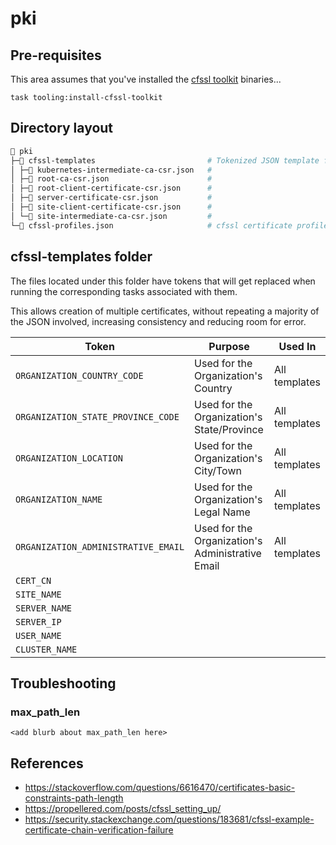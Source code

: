# pki

## Pre-requisites

This area assumes that you've installed the [cfssl toolkit](https://github.com/cloudflare/cfssl) binaries...

```shell
task tooling:install-cfssl-toolkit
```

## Directory layout

```sh
📂 pki
├─📁 cfssl-templates                         # Tokenized JSON template files used to create cfssl certificates
│ ├─📄 kubernetes-intermediate-ca-csr.json   #
│ ├─📄 root-ca-csr.json                      #
│ ├─📄 root-client-certificate-csr.json      #
│ ├─📄 server-certificate-csr.json           #
│ ├─📄 site-client-certificate-csr.json      #
│ └─📄 site-intermediate-ca-csr.json         #
└─📄 cfssl-profiles.json                     # cfssl certificate profiles used when generating certificates
```

## cfssl-templates folder

The files located under this folder have tokens that will get replaced when running the corresponding tasks associated with them.

This allows creation of multiple certificates, without repeating a majority of the JSON involved, increasing consistency and reducing room for error.

| Token | Purpose | Used In |
|-|-|-|
| `ORGANIZATION_COUNTRY_CODE`         | Used for the Organization's Country              | All templates |
| `ORGANIZATION_STATE_PROVINCE_CODE`  | Used for the Organization's State/Province       | All templates |
| `ORGANIZATION_LOCATION`             | Used for the Organization's City/Town            | All templates |
| `ORGANIZATION_NAME`                 | Used for the Organization's Legal Name           | All templates |
| `ORGANIZATION_ADMINISTRATIVE_EMAIL` | Used for the Organization's Administrative Email | All templates |
| `CERT_CN`                           |  |  |
| `SITE_NAME`                         |  |  |
| `SERVER_NAME`                       |  |  |
| `SERVER_IP`                         |  |  |
| `USER_NAME`                         |  |  |
| `CLUSTER_NAME`                      |  |  |

## Troubleshooting

### max_path_len

```<add blurb about max_path_len here>```

## References

* https://stackoverflow.com/questions/6616470/certificates-basic-constraints-path-length
* https://propellered.com/posts/cfssl_setting_up/
* https://security.stackexchange.com/questions/183681/cfssl-example-certificate-chain-verification-failure
